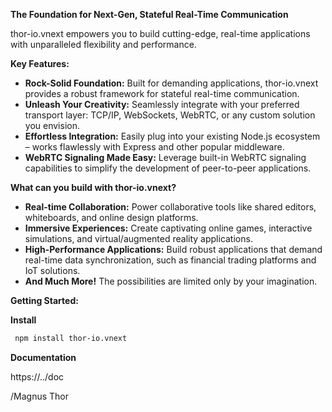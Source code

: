 **The Foundation for Next-Gen, Stateful Real-Time Communication**

thor-io.vnext empowers you to build cutting-edge, real-time applications with unparalleled flexibility and performance. 

**Key Features:**

* **Rock-Solid Foundation:** Built for demanding applications, thor-io.vnext provides a robust framework for stateful real-time communication.
* **Unleash Your Creativity:** Seamlessly integrate with your preferred transport layer: TCP/IP, WebSockets, WebRTC, or any custom solution you envision.
* **Effortless Integration:** Easily plug into your existing Node.js ecosystem – works flawlessly with Express and other popular middleware. 
* **WebRTC Signaling Made Easy:** Leverage built-in WebRTC signaling capabilities to simplify the development of peer-to-peer applications.

**What can you build with thor-io.vnext?**

* **Real-time Collaboration:** Power collaborative tools like shared editors, whiteboards, and online design platforms.
* **Immersive Experiences:** Create captivating online games, interactive simulations, and virtual/augmented reality applications.
* **High-Performance Applications:** Build robust applications that demand real-time data synchronization, such as financial trading platforms and IoT solutions.
* **And Much More!** The possibilities are limited only by your imagination.

**Getting Started:**

**Install**
  ```bash
   npm install thor-io.vnext
```

 **Documentation**

 https://../doc 



/Magnus Thor